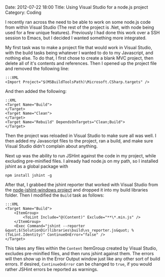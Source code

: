 Date: 2012-07-22 18:00
Title: Using Visual Studio for a node.js project
Category: Coding

I recently ran across the need to be able to work on some node.js code 
from within Visual Studio (The rest of the project is .Net, with node being
used for a few unique features). Previously I had done this work over a SSH
session to Emacs, but I decided I wanted something more integrated.

My first task was to make a project file that would work in Visual Studio,
with the build tasks being whatever I wanted to do to my Javascript, and
nothing else. To do that, I first chose to create a blank MVC project, then
delete all of it's contents and references. Then I opened up the project file
and removed the following line:

    :::XML
    <Import Project="$(MSBuildToolsPath)\Microsoft.CSharp.targets" />
    
And then added the following:

    ::XML
    <Target Name="Build">
    </Target>
    <Target Name="Clean">
    </Target>
    <Target Name="Rebuild" DependsOnTargets="Clean;Build">
    </Target>
    
Then the project was reloaded in Visual Studio to make sure all was well. I then
added my Javascript files to the project, ran a build, and make sure Visual Studio
didn't complain about anything.

Next up was the ability to run JSHint against the code in my project, while excluding
pre-minified files. I already had node.js on my path, so I installed jshint as a global
package with

    npm install jshint -g
    
After that, I grabbed the jshint reporter that worked with Visual Studio from the
[node-jshint-windows project](https://github.com/ArturDorochowicz/node-jshint-windows/blob/master/src/main/lib/vs_reporter.js)
and dropped it into my build libraries folder. Then I modified the `Build` task as follows:

    :::XML
    <Target Name="Build">
        <ItemGroup>
            <ToLint Include="@(Content)" Exclude="**\*.min.js" />
        </ItemGroup>
        <Exec Command="jshint --reporter &quot;$(SolutionDir)libraries\build\vs_reporter.js&quot; %(ToLint.Identity)" ContinueOnError="false" />
    </Target>
    
This takes any files within the `Content` ItemGroup created by Visual Studio, excludes
pre-minified files, and then runs jshint against them. The errors will then show up in the Error
Output window just like any other sort of build errors. If desired, `ContinueOnError` can be
changed to `true`, if you would rather JSHint errors be reported as warnings.